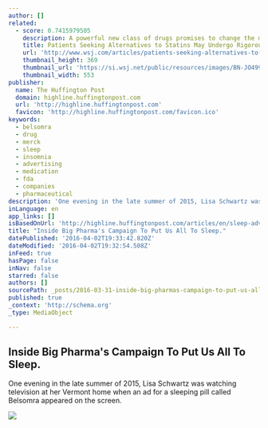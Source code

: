 ```yaml
---
author: []
related:
  - score: 0.7415979505
    description: A powerful new class of drugs promises to change the management of heart disease for high-risk patients who struggle to get their cholesterol levels under control-a group that numbers in the millions. But only some of them are likely to get the new medicines. The new drugs are expensive.
    title: Patients Seeking Alternatives to Statins May Undergo Rigorous Vetting
    url: 'http://www.wsj.com/articles/patients-seeking-alternatives-to-statins-may-undergo-rigorous-vetting-1438029636'
    thumbnail_height: 369
    thumbnail_url: 'https://si.wsj.net/public/resources/images/BN-JO499_0727HE_G_20150727110822.jpg'
    thumbnail_width: 553
publisher:
  name: The Huffington Post
  domain: highline.huffingtonpost.com
  url: 'http://highline.huffingtonpost.com'
  favicon: 'http://highline.huffingtonpost.com/favicon.ico'
keywords:
  - belsomra
  - drug
  - merck
  - sleep
  - insomnia
  - advertising
  - medication
  - fda
  - companies
  - pharmaceutical
description: 'One evening in the late summer of 2015, Lisa Schwartz was watching television at her Vermont home when an ad for a sleeping pill called Belsomra appeared on the screen.'
inLanguage: en
app_links: []
isBasedOnUrl: 'http://highline.huffingtonpost.com/articles/en/sleep-advertising/'
title: "Inside Big Pharma's Campaign To Put Us All To Sleep."
datePublished: '2016-04-02T19:33:42.820Z'
dateModified: '2016-04-02T19:32:54.508Z'
inFeed: true
hasPage: false
inNav: false
starred: false
authors: []
sourcePath: _posts/2016-03-31-inside-big-pharmas-campaign-to-put-us-all-to-sleep.md
published: true
_context: 'http://schema.org'
_type: MediaObject

---
```

<article style=""><h1>Inside Big Pharma's Campaign To Put Us All To Sleep.</h1><p>One evening in the late summer of 2015, Lisa Schwartz was watching television at her Vermont home when an ad for a sleeping pill called Belsomra appeared on the screen.</p><img src="http://highline.huffingtonpost.com/articles/en/sleep-advertising/media/images/social.jpg" /></article>